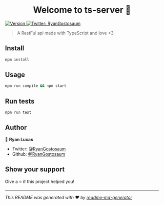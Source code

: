 <h1 align="center">Welcome to ts-server 👋</h1>
<p>
  <a href="https://www.npmjs.com/package/ts-server">
    <img alt="Version" src="https://img.shields.io/npm/v/ts-server.svg">
  </a>
  <a href="https://twitter.com/RyanGostosaum">
    <img alt="Twitter: RyanGostosaum" src="https://img.shields.io/twitter/follow/RyanGostosaum.svg?style=social" target="_blank" />
  </a>
</p>

> A RestFul api made with TypeScript and love <3

## Install

```sh
npm install
```

## Usage

```sh
npm run compile && npm start
```

## Run tests

```sh
npm run test
```

## Author

👤 **Ryan Lucas**

* Twitter: [@RyanGostosaum](https://twitter.com/RyanGostosaum)
* Github: [@RyanGostosaum](https://github.com/RyanGostosaum)

## Show your support

Give a ⭐️ if this project helped you!

***
_This README was generated with ❤️ by [readme-md-generator](https://github.com/kefranabg/readme-md-generator)_